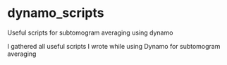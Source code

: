 # dynamo_scripts
Useful scripts for subtomogram averaging using dynamo

I gathered all useful scripts I wrote while using Dynamo for subtomogram averaging 
